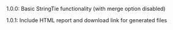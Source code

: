 1.0.0:
Basic StringTie functionality (with merge option disabled)

1.0.1:
Include HTML report and download link for generated files